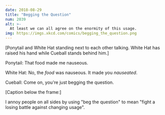 ```yaml
---
date: 2018-08-29
title: "Begging the Question"
num: 2039
alt: >-
  At least we can all agree on the enormity of this usage.
img: https://imgs.xkcd.com/comics/begging_the_question.png
---
```

[Ponytail and White Hat standing next to each other talking. White Hat has raised his hand while Cueball stands behind him.]

Ponytail: That food made me nauseous.

White Hat: No, the *food* was nauseous. It made you *nauseated*.

Cueball: Come on, you're just begging the question.

[Caption below the frame:]

I annoy people on all sides by using "beg the question" to mean "fight a losing battle against changing usage".